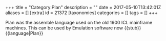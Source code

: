 +++
title = "Category:Plan"
description = ""
date = 2017-05-10T13:42:01Z
aliases = []
[extra]
id = 21372
[taxonomies]
categories = []
tags = []
+++

Plan was the assemble language used on the old 1900 ICL mainframe machines. This can be used by Emulation software now
{{stub}}{{language|Plan}}
